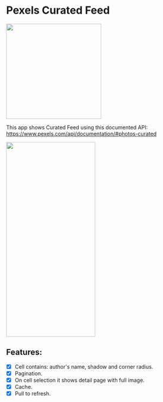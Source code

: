 # Pexels Curated Feed
<img src="https://github.com/Pash237/Pexels/assets/277626/6f37e3b8-d62e-4056-9d63-d79d8383b731" width="256" height="256">

This app shows Curated Feed using this documented API:  
https://www.pexels.com/api/documentation/#photos-curated

<img src="https://github.com/Pash237/Pexels/assets/277626/918c3c62-f4d3-40a1-85bc-2c2f87fddac1" width="240" height="523">

## Features:
- [x] Cell contains: author's name, shadow and corner radius.
- [x] Pagination.
- [x] On cell selection it shows detail page with full image.
- [x] Cache.
- [x] Pull to refresh.
